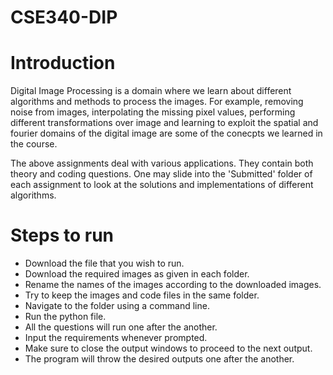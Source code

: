 # CSE340-DIP

# Introduction
Digital Image Processing is a domain where we learn about different algorithms and methods to process the images. For example, removing noise from images, interpolating the missing pixel values, performing different transformations over image and learning to exploit the spatial and fourier domains of the digital image are some of the conecpts we learned in the course.

The above assignments deal with various applications. They contain both theory and coding questions. One may slide into the 'Submitted' folder of each assignment to look at the solutions and implementations of different algorithms.

# Steps to run
- Download the file that you wish to run.
- Download the required images as given in each folder.
- Rename the names of the images according to the downloaded images.
- Try to keep the images and code files in the same folder.
- Navigate to the folder using a command line.
- Run the python file.
- All the questions will run one after the another. 
- Input the requirements whenever prompted.
- Make sure to close the output windows to proceed to the next output.
- The program will throw the desired outputs one after the another.

